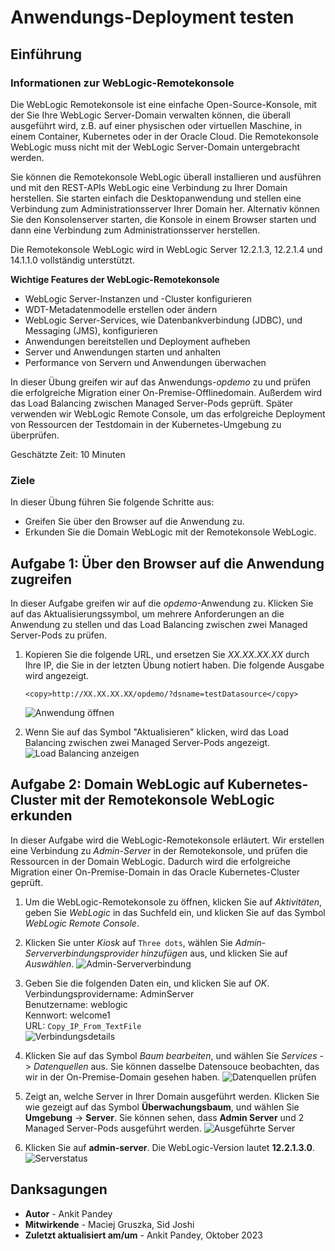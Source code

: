 # Anwendungs-Deployment testen

## Einführung

### Informationen zur WebLogic-Remotekonsole

Die WebLogic Remotekonsole ist eine einfache Open-Source-Konsole, mit der Sie Ihre WebLogic Server-Domain verwalten können, die überall ausgeführt wird, z.B. auf einer physischen oder virtuellen Maschine, in einem Container, Kubernetes oder in der Oracle Cloud. Die Remotekonsole WebLogic muss nicht mit der WebLogic Server-Domain untergebracht werden.

Sie können die Remotekonsole WebLogic überall installieren und ausführen und mit den REST-APIs WebLogic eine Verbindung zu Ihrer Domain herstellen. Sie starten einfach die Desktopanwendung und stellen eine Verbindung zum Administrationsserver Ihrer Domain her. Alternativ können Sie den Konsolenserver starten, die Konsole in einem Browser starten und dann eine Verbindung zum Administrationsserver herstellen.

Die Remotekonsole WebLogic wird in WebLogic Server 12.2.1.3, 12.2.1.4 und 14.1.1.0 vollständig unterstützt.

**Wichtige Features der WebLogic-Remotekonsole**

*   WebLogic Server-Instanzen und -Cluster konfigurieren
*   WDT-Metadatenmodelle erstellen oder ändern
*   WebLogic Server-Services, wie Datenbankverbindung (JDBC), und Messaging (JMS), konfigurieren
*   Anwendungen bereitstellen und Deployment aufheben
*   Server und Anwendungen starten und anhalten
*   Performance von Servern und Anwendungen überwachen

In dieser Übung greifen wir auf das Anwendungs-_opdemo_ zu und prüfen die erfolgreiche Migration einer On-Premise-Offlinedomain. Außerdem wird das Load Balancing zwischen Managed Server-Pods geprüft. Später verwenden wir WebLogic Remote Console, um das erfolgreiche Deployment von Ressourcen der Testdomain in der Kubernetes-Umgebung zu überprüfen.

Geschätzte Zeit: 10 Minuten

### Ziele

In dieser Übung führen Sie folgende Schritte aus:

*   Greifen Sie über den Browser auf die Anwendung zu.
*   Erkunden Sie die Domain WebLogic mit der Remotekonsole WebLogic.

## Aufgabe 1: Über den Browser auf die Anwendung zugreifen

In dieser Aufgabe greifen wir auf die _opdemo_\-Anwendung zu. Klicken Sie auf das Aktualisierungssymbol, um mehrere Anforderungen an die Anwendung zu stellen und das Load Balancing zwischen zwei Managed Server-Pods zu prüfen.

1.  Kopieren Sie die folgende URL, und ersetzen Sie _XX.XX.XX.XX_ durch Ihre IP, die Sie in der letzten Übung notiert haben. Die folgende Ausgabe wird angezeigt.
    
        <copy>http://XX.XX.XX.XX/opdemo/?dsname=testDatasource</copy>
        
    
    ![Anwendung öffnen](images/open-application.png)
    
2.  Wenn Sie auf das Symbol "Aktualisieren" klicken, wird das Load Balancing zwischen zwei Managed Server-Pods angezeigt. ![Load Balancing anzeigen](images/show-load-balancing.png)
    

## Aufgabe 2: Domain WebLogic auf Kubernetes-Cluster mit der Remotekonsole WebLogic erkunden

In dieser Aufgabe wird die WebLogic-Remotekonsole erläutert. Wir erstellen eine Verbindung zu _Admin-Server_ in der Remotekonsole, und prüfen die Ressourcen in der Domain WebLogic. Dadurch wird die erfolgreiche Migration einer On-Premise-Domain in das Oracle Kubernetes-Cluster geprüft.

1.  Um die WebLogic-Remotekonsole zu öffnen, klicken Sie auf _Aktivitäten_, geben Sie _WebLogic_ in das Suchfeld ein, und klicken Sie auf das Symbol _WebLogic Remote Console_.
    
2.  Klicken Sie unter _Kiosk_ auf `Three dots`, wählen Sie _Admin-Serververbindungsprovider hinzufügen_ aus, und klicken Sie auf _Auswählen_. ![Admin-Serververbindung](images/adminserver-connection.png)
    
3.  Geben Sie die folgenden Daten ein, und klicken Sie auf _OK_.  
    Verbindungsprovidername: AdminServer  
    Benutzername: weblogic  
    Kennwort: welcome1  
    URL: `Copy_IP_From_TextFile`  
    ![Verbindungsdetails](images/connection-details.png)
    
4.  Klicken Sie auf das Symbol _Baum bearbeiten_, und wählen Sie _Services_ -> _Datenquellen_ aus. Sie können dasselbe Datensouce beobachten, das wir in der On-Premise-Domain gesehen haben. ![Datenquellen prüfen](images/verify-datasources.png)
    
5.  Zeigt an, welche Server in Ihrer Domain ausgeführt werden. Klicken Sie wie gezeigt auf das Symbol **Überwachungsbaum**, und wählen Sie **Umgebung** -> **Server**. Sie können sehen, dass **Admin Server** und 2 Managed Server-Pods ausgeführt werden. ![Ausgeführte Server](images/running-server-status.png)
    
6.  Klicken Sie auf **admin-server**. Die WebLogic-Version lautet **12.2.1.3.0**. ![Serverstatus](images/wls-version.png)
    

## Danksagungen

*   **Autor** - Ankit Pandey
*   **Mitwirkende** - Maciej Gruszka, Sid Joshi
*   **Zuletzt aktualisiert am/um** - Ankit Pandey, Oktober 2023